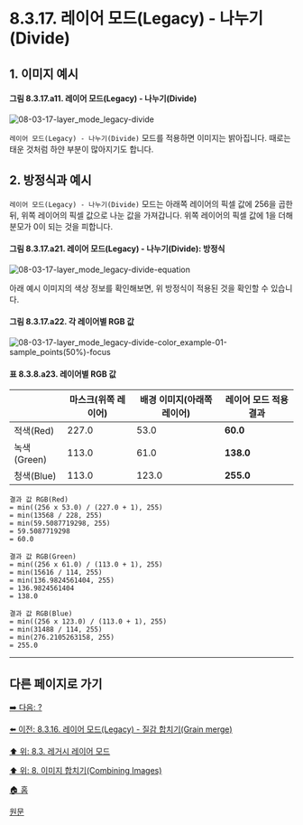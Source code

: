# 8.3.17. 레이어 모드(Legacy) - 나누기(Divide)
## 1. 이미지 예시
#### 그림 8.3.17.a11. 레이어 모드(Legacy) - 나누기(Divide)
![08-03-17-layer_mode_legacy-divide](https://github.com/wonder13662/gimp/assets/15767104/3d5ddf5c-6bf3-4362-bbe5-d8782cec44b2)

`레이어 모드(Legacy) - 나누기(Divide)` 모드를 적용하면 이미지는 밝아집니다. 때로는 태운 것처럼 하얀 부분이 많아지기도 합니다.

## 2. 방정식과 예시
`레이어 모드(Legacy) - 나누기(Divide)` 모드는 아래쪽 레이어의 픽셀 값에 256을 곱한 뒤, 위쪽 레이어의 픽셀 값으로 나눈 값을 가져갑니다. 위쪽 레이어의 픽셀 값에 1을 더해 분모가 0이 되는 것을 피합니다.

#### 그림 8.3.17.a21. 레이어 모드(Legacy) - 나누기(Divide): 방정식
![08-03-17-layer_mode_legacy-divide-equation](https://github.com/wonder13662/gimp/assets/15767104/5b54800f-0486-4cb5-a833-790eb0defeca)

아래 예시 이미지의 색상 정보를 확인해보면, 위 방정식이 적용된 것을 확인할 수 있습니다.

#### 그림 8.3.17.a22. 각 레이어별 RGB 값
![08-03-17-layer_mode_legacy-divide-color_example-01-sample_points(50%)-focus](https://github.com/wonder13662/gimp/assets/15767104/6da4abe1-c256-4c25-bb9d-67b58ee40cdd)

#### 표 8.3.8.a23. 레이어별 RGB 값

||마스크(위쪽 레이어)|배경 이미지(아래쪽 레이어)|레이어 모드 적용 결과|
|---|---|---|---|
|적색(Red)|227.0|53.0|**60.0**|
|녹색(Green)|113.0|61.0|**138.0**|
|청색(Blue)|113.0|123.0|**255.0**|

```
결과 값 RGB(Red)
= min((256 x 53.0) / (227.0 + 1), 255)
= min(13568 / 228, 255)
= min(59.5087719298, 255)
= 59.5087719298
= 60.0

결과 값 RGB(Green)
= min((256 x 61.0) / (113.0 + 1), 255)
= min(15616 / 114, 255)
= min(136.9824561404, 255)
= 136.9824561404
= 138.0

결과 값 RGB(Blue)
= min((256 x 123.0) / (113.0 + 1), 255)
= min(31488 / 114, 255)
= min(276.2105263158, 255)
= 255.0
```

***

## 다른 페이지로 가기
[➡️ 다음: ?]()

[⬅️ 이전: 8.3.16. 레이어 모드(Legacy) - 질감 합치기(Grain merge)](./08-03-legacy-layer-modesx-16-inversion_layer_mode-grain_merge.md)

[⬆️ 위: 8.3. 레거시 레이어 모드](./08-03-legacy-layer-modes.md)

[⬆️ 위: 8. 이미지 합치기(Combining Images)](./08-00-combining-images.md)

[🏠 홈](./00-home.md)

[원문](https://docs.gimp.org/2.10/ko/gimp-concepts-layer-modes-legacy.html)